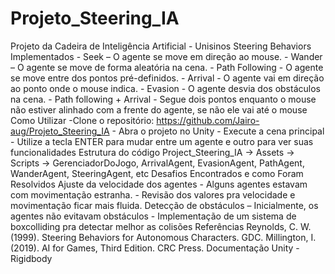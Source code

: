 # Projeto_Steering_IA
 Projeto da Cadeira de Inteligência Artificial - Unisinos
Steering Behaviors Implementados - Seek – O agente se move em direção ao mouse. - Wander – O agente se move de forma aleatória na cena. - Path Following - O agente se move entre dos pontos pré-definidos. - Arrival - O agente vai em direção ao ponto onde o mouse indica. - Evasion - O agente desvia dos obstáculos na cena. - Path following + Arrival - Segue dois pontos enquanto o mouse não estiver alinhado com a frente do agente, se não ele vai até o mouse Como Utilizar -Clone o repositório: https://github.com/Jairo-aug/Projeto_Steering_IA - Abra o projeto no Unity - Execute a cena principal - Utilize a tecla ENTER para mudar entre um agente e outro para ver suas funcionalidades Estrutura do código Project_Steering_IA -> Assets -> Scripts -> GerenciadorDoJogo, ArrivalAgent, EvasionAgent, PathAgent, WanderAgent, SteeringAgent, etc Desafios Encontrados e como Foram Resolvidos Ajuste da velocidade dos agentes - Alguns agentes estavam com movimentação estranha. - Revisão dos valores pra velocidade e movimentação ficar mais fluida. Detecção de obstáculos – Inicialmente, os agentes não evitavam obstáculos - Implementação de um sistema de boxcolliding pra detectar melhor as colisões Referências Reynolds, C. W. (1999). Steering Behaviors for Autonomous Characters. GDC. Millington, I. (2019). AI for Games, Third Edition. CRC Press. Documentação Unity - Rigidbody
